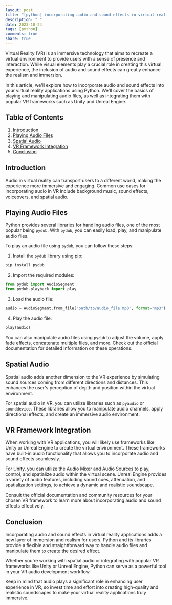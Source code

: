 ```yaml
---
layout: post
title: "[python] incorporating audio and sound effects in virtual reality with Python"
description: " "
date: 2023-10-24
tags: [python]
comments: true
share: true
---
```


Virtual Reality (VR) is an immersive technology that aims to recreate a virtual environment to provide users with a sense of presence and interaction. While visual elements play a crucial role in creating this virtual experience, the inclusion of audio and sound effects can greatly enhance the realism and immersion.

In this article, we'll explore how to incorporate audio and sound effects into your virtual reality applications using Python. We'll cover the basics of playing and manipulating audio files, as well as integrating them with popular VR frameworks such as Unity and Unreal Engine.

## Table of Contents

1. [Introduction](#introduction)
2. [Playing Audio Files](#playing-audio-files)
3. [Spatial Audio](#spatial-audio)
4. [VR Framework Integration](#vr-framework-integration)
5. [Conclusion](#conclusion)

## Introduction <a name="introduction"></a>

Audio in virtual reality can transport users to a different world, making the experience more immersive and engaging. Common use cases for incorporating audio in VR include background music, sound effects, voiceovers, and spatial audio.

## Playing Audio Files <a name="playing-audio-files"></a>

Python provides several libraries for handling audio files, one of the most popular being `pydub`. With `pydub`, you can easily load, play, and manipulate audio files.

To play an audio file using `pydub`, you can follow these steps:

1. Install the `pydub` library using pip:

```python
pip install pydub
```

2. Import the required modules:

```python
from pydub import AudioSegment
from pydub.playback import play
```

3. Load the audio file:

```python
audio = AudioSegment.from_file("path/to/audio_file.mp3", format="mp3")
```

4. Play the audio file:

```python
play(audio)
```

You can also manipulate audio files using `pydub` to adjust the volume, apply fade effects, concatenate multiple files, and more. Check out the official documentation for detailed information on these operations.

## Spatial Audio <a name="spatial-audio"></a>

Spatial audio adds another dimension to the VR experience by simulating sound sources coming from different directions and distances. This enhances the user's perception of depth and position within the virtual environment.

For spatial audio in VR, you can utilize libraries such as `pyaudio` or `sounddevice`. These libraries allow you to manipulate audio channels, apply directional effects, and create an immersive audio environment.

## VR Framework Integration <a name="vr-framework-integration"></a>

When working with VR applications, you will likely use frameworks like Unity or Unreal Engine to create the virtual environment. These frameworks have built-in audio functionality that allows you to incorporate audio and sound effects seamlessly.

For Unity, you can utilize the Audio Mixer and Audio Sources to play, control, and spatialize audio within the virtual scene. Unreal Engine provides a variety of audio features, including sound cues, attenuation, and spatialization settings, to achieve a dynamic and realistic soundscape.

Consult the official documentation and community resources for your chosen VR framework to learn more about incorporating audio and sound effects effectively.

## Conclusion <a name="conclusion"></a>

Incorporating audio and sound effects in virtual reality applications adds a new layer of immersion and realism for users. Python and its libraries provide a flexible and straightforward way to handle audio files and manipulate them to create the desired effect.

Whether you're working with spatial audio or integrating with popular VR frameworks like Unity or Unreal Engine, Python can serve as a powerful tool in your VR audio development workflow.

Keep in mind that audio plays a significant role in enhancing user experience in VR, so invest time and effort into creating high-quality and realistic soundscapes to make your virtual reality applications truly immersive.